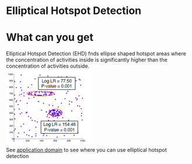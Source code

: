 # Elliptical Hotspot Detection


# What can you get
Elliptical Hotspot Detection (EHD) fnds ellipse shaped hotspot areas where the concentration of activities inside is significantly higher
than the concentration of activities outside.   
![E1b](https://github.com/SpatialUMN/EllipticalHotspots/blob/master/images/E1b.PNG)  
See [application domain](https://github.com/SpatialUMN/EllipticalHotspots/wiki/Application-Domain) to see where you can use elliptical hotspot detection

